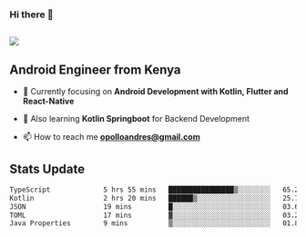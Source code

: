 ### Hi there 👋
<h2 align="left"><img src="https://readme-typing-svg.herokuapp.com?color='blue'&lines=I'm+Andrew+Opollo😊;Welcome+to+my+Github😜"> </h2>

## Android Engineer from Kenya


- 🌱 Currently focusing on **Android Development with Kotlin, Flutter and React-Native**

- 🔭 Also learning **Kotlin Springboot** for Backend Development

- 📫 How to reach me **opolloandres@gmail.com**


## Stats Update
<!--START_SECTION:waka-->

```txt
TypeScript             5 hrs 55 mins   ████████████████▒░░░░░░░░   65.25 %
Kotlin                 2 hrs 20 mins   ██████▒░░░░░░░░░░░░░░░░░░   25.73 %
JSON                   19 mins         █░░░░░░░░░░░░░░░░░░░░░░░░   03.66 %
TOML                   17 mins         ▓░░░░░░░░░░░░░░░░░░░░░░░░   03.22 %
Java Properties        9 mins          ▒░░░░░░░░░░░░░░░░░░░░░░░░   01.83 %
```

<!--END_SECTION:waka-->


